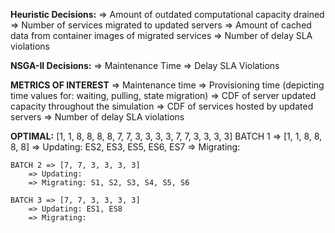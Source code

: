 **Heuristic Decisions:**
=> Amount of outdated computational capacity drained
=> Number of services migrated to updated servers
=> Amount of cached data from container images of migrated services
=> Number of delay SLA violations

**NSGA-II Decisions:**
=> Maintenance Time
=> Delay SLA Violations

**METRICS OF INTEREST**
=> Maintenance time
=> Provisioning time (depicting time values for: waiting, pulling, state migration)
=> CDF of server updated capacity throughout the simulation
=> CDF of services hosted by updated servers
=> Number of delay SLA violations

**OPTIMAL:** [1, 1, 8, 8, 8, 8, 7, 7, 3, 3, 3, 3, 7, 7, 3, 3, 3, 3]
    BATCH 1 => [1, 1, 8, 8, 8, 8]
        => Updating: ES2, ES3, ES5, ES6, ES7
        => Migrating:

    BATCH 2 => [7, 7, 3, 3, 3, 3]
        => Updating: 
        => Migrating: S1, S2, S3, S4, S5, S6

    BATCH 3 => [7, 7, 3, 3, 3, 3]
        => Updating: ES1, ES8
        => Migrating: 
